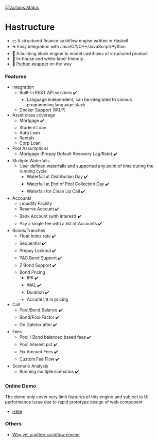 [![Actions Status](https://github.com/yellowbean/Hastructure/workflows/Haskell%20CI/badge.svg)](https://github.com/yellowbean/Hastructure/actions)

# Hastructure
* :dollar: A structured finance cashflow engine written in Haskell 
* :coffee: Easy integration with Java/C#/C++/JavaScript/Python
* :bricks: A building block engine to model cashflows of structured product
* :car: In-house and white-label friendly 
* :snake: [Python wrapper](https://github.com/yellowbean/PyABS) on the way   
### Features
* Integration
  * Built-in REST API services :heavy_check_mark:
    * Language independent, can be integrated to various programming language stack.
  * Docker Support (W.I.P)
* Asset class coverage
  * Mortgage  :heavy_check_mark:
  * Student Loan
  * Auto Loan
  * Rentals
  * Corp Loan
* Pool Assumptions
  * Mortgage (Prepay Default Recovery Lag/Rate) :heavy_check_mark:
* Multiple Waterfalls
  * User defined waterfalls and supported any point of time during the running cycle
    * Waterfall at Distribution Day :heavy_check_mark:
    * Waterfall at End of Pool Collection Day :heavy_check_mark:
    * Waterfall for Clean Up Call  :heavy_check_mark:
* Accounts
  * Liquidity Facility
  * Reserve Account  :heavy_check_mark:
  * Bank Account (with interest) :heavy_check_mark:
  * Pay a single fee with a list of Accounts :heavy_check_mark:
* Bonds/Tranches
  * Float Index rate :heavy_check_mark:
  * Sequential :heavy_check_mark:
  * Prepay Lockout :heavy_check_mark:
  * PAC Bond Support :heavy_check_mark:
  * Z Bond Support :heavy_check_mark:
  * Bond Pricing
    * IRR :heavy_check_mark:
    * WAL :heavy_check_mark:
    * Duration :heavy_check_mark:
    * Accural Int in pricing
* Call
  * Pool/Bond Balance :heavy_check_mark:
  * Bond/Pool Factor :heavy_check_mark:
  * On Date/or after :heavy_check_mark:
* Fees
  * Pool / Bond balanced based fees  :heavy_check_mark:
  * Pool Interest pct :heavy_check_mark:
  * Fix Amount Fees  :heavy_check_mark:
  * Custom Fee Flow :heavy_check_mark:
* Scenario Analysis
  * Running multiple scenarios :heavy_check_mark:

### Online Demo

The demo only cover very limit features of this engine and subject to UI performance issue due to rapid prototype design of web component

* [Here](https://deal-bench.xyz)


### Others
* [Why yet another cashflow engine](https://github.com/yellowbean/Hastructure/wiki/Why-Yet-Anohter-Cashflow-Engine)
